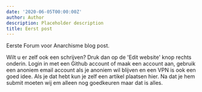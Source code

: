 ```yaml
---
date: '2020-06-05T00:00:00Z'
author: Author
description: Placeholder description
title: Eerst post
---
```

Eerste Forum voor Anarchisme blog post.

Wilt u er zelf ook een schrijven?
Druk dan op de 'Edit website' knop rechts onderin.
Login in met een Github account of maak een account aan, gebruik een anoniem email account als je anoniem wil blijven en een VPN is ook een goed idee. Als je dat hebt kun je zelf een artikel plaatsen hier. Na dat je hem submit moeten wij em alleen nog goedkeuren maar dat is alles.